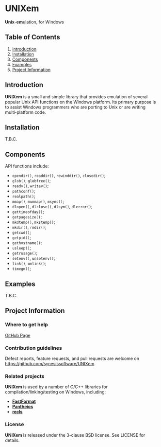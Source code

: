 # UNIXem
**Unix**-**em**ulation, for Windows

## Table of Contents

1. [Introduction](#introduction)
2. [Installation](#installation)
3. [Components](#components)
4. [Examples](#examples)
5. [Project Information](#project-information)

## Introduction

**UNIXem** is a small and simple library that provides emulation of several popular Unix API functions on the Windows platform. Its primary purpose is to assist Windows programmers who are porting to Unix or are writing multi-platform code.

## Installation

T.B.C.

## Components

API functions include:

- ``opendir()``, ``readdir()``, ``rewinddir()``, ``closedir()``;
- ``glob()``, ``globfree()``;
- ``readv()``, ``writev()``;
- ``pathconf()``;
- ``realpath()``;
- ``mmap()``, ``munmap()``, ``msync()``;
- ``dlopen()``, ``dlclose()``, ``dlsym()``, ``dlerror()``;
- ``gettimeofday()``;
- ``getpagesize()``;
- ``mkdtemp()``, ``mkstemp()``;
- ``mkdir()``, ``rmdir()``;
- ``getcwd()``;
- ``getpid()``;
- ``gethostname()``;
- ``usleep()``;
- ``getrusage()``;
- ``setenv()``, ``unsetenv()``;
- ``link()``,  ``unlink()``;
- ``timegm()``;

## Examples

T.B.C.

## Project Information

### Where to get help

[GitHub Page](https://github.com/synesissoftware/UNIXem "GitHub Page")

### Contribution guidelines

Defect reports, feature requests, and pull requests are welcome on https://github.com/synesissoftware/UNIXem.

### Related projects

**UNIXem** is used by a number of C/C++ libraries for compilation/linking/testing on Windows, including:

* [**FastFormat**](https://github.com/synesissoftware/FastFormat/)
* [**Pantheios**](https://github.com/synesissoftware/Pantheios/)
* [**recls**](https://github.com/synesissoftware/recls/)

### License

**UNIXem** is released under the 3-clause BSD license. See LICENSE for details.

